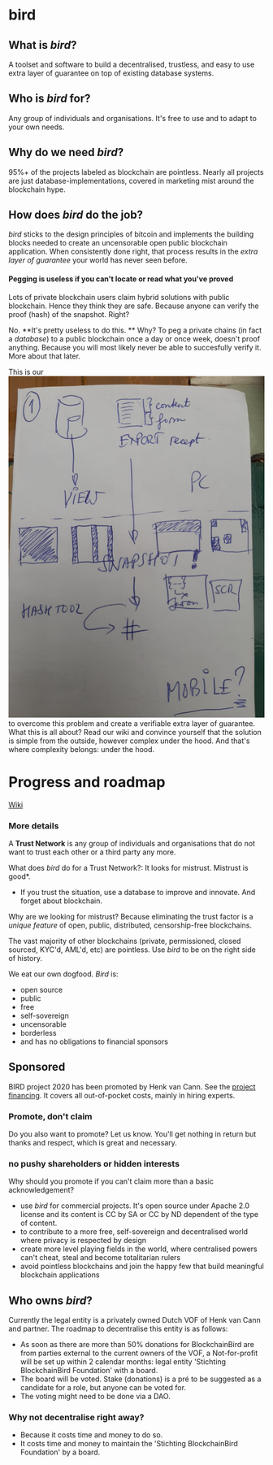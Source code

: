 # bird
## What is _bird_?
A toolset and software to build a decentralised, trustless, and easy to use extra layer of guarantee on top of existing database systems.

## Who is _bird_ for?
Any group of individuals and organisations. It's free to use and to adapt to your own needs.

## Why do we need _bird_?
95%+ of the projects labeled as blockchain are pointless. Nearly all projects are just database-implementations, covered in marketing mist around the blockchain hype.

## How does _bird_ do the job?
_bird_ sticks to the design principles of bitcoin and implements the building blocks needed to create an uncensorable open public blockchain application. When consistently done right, that process results in the _extra layer of guarantee_ your world has never seen before.

#### Pegging is useless if you can't locate or read what you've proved

Lots of private blockchain users claim hybrid solutions with public blockchain. Hence they think they are safe. Because anyone can verify the proof (hash) of the snapshot. Right?

No. **It's pretty useless to do this. ** Why?
To peg a private chains (in fact a *database*) to a public blockchain once a day or once week, doesn't proof anything. Because you will most likely never be able to succesfully verify it. More about that later.

This is our ![core idea](./Images/Why-hash-readible-selections-instead-of-databases.jpg) to overcome this problem and create a verifiable extra layer of guarantee. What this is all about? Read our wiki and convince yourself that the solution is simple from the outside, however complex under the hood. And that's where complexity belongs: under the hood.

# Progress and roadmap
[Wiki](https://github.com/blockchainbird/bird/wiki)

### More details

A **Trust Network** is any group of individuals and organisations that do not want to trust each other or a third party any more.

What does _bird_ do for a Trust Network?: It looks for mistrust. Mistrust is good*.
* If you trust the situation, use a database to improve and innovate. And forget about blockchain.

Why are we looking for mistrust? Because eliminating the trust factor is a _unique feature_ of open, public, distributed, censorship-free blockchains.

The vast majority of other blockchains (private, permissioned, closed sourced, KYC'd, AML'd, etc) are pointless. Use _bird_ to be on the right side of history.

 We eat our own dogfood. 
 _Bird_ is:
 - open source
 - public
 - free
 - self-sovereign
 - uncensorable
 - borderless
 - and has no obligations to financial sponsors
 
 ## Sponsored
 
 BIRD project 2020 has been promoted by Henk van Cann. See the [project financing](https://docs.google.com/spreadsheets/d/1eNyadJXjTiy-e9Z7-HHrNIDi2LWWDivAsd_JjrQRjzE/edit?usp=sharing). It covers all out-of-pocket costs, mainly in hiring experts.
 
 ### Promote, don't claim
 
 Do you also want to promote? Let us know. You'll get nothing in return but thanks and respect, which is great and necessary. 
 
  ### no pushy shareholders or hidden interests
  
  Why should you promote if you can't claim more than a basic acknowledgement?

 - use _bird_ for commercial projects. It's open source under Apache 2.0 license and its content is CC by SA or CC by ND dependent of the type of content.
 - to contribute to a more free, self-sovereign and decentralised world where privacy is respected by design
 - create more level playing fields in the world, where centralised powers can't cheat, steal and become totalitarian rulers
 - avoid pointless blockchains and join the happy few that build meaningful blockchain applications

 ## Who owns _bird_?
Currently the legal entity is a privately owned Dutch VOF of Henk van Cann and partner. The roadmap to decentralise this entity is as follows:
- As soon as there are more than 50% donations for BlockchainBird are from parties external to the current owners of the VOF, a Not-for-profit will be set up within 2 calendar months: legal entity 'Stichting BlockchainBird Foundation' with a board.
- The board will be voted. Stake (donations) is a pré to be suggested as a candidate for a role, but anyone can be voted for.
- The voting might need to be done via a DAO.

### Why not decentralise right away?
- Because it costs time and money to do so.
- It costs time and money to maintain the 'Stichting BlockchainBird Foundation' by a board.
